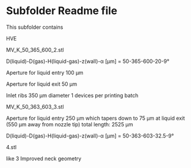 # Subfolder Readme file
This subfolder contains

HVE

MV_K_50_365_600_2.stl 

D(liquid)-D(gas)-H(liquid-gas)-z(wall)-α [µm]
= 50-365-600-20-9°

Aperture for liquid entry
100 µm

Aperture for liquid exit
50 µm

Inlet ribs 350 µm diameter
1 devices per printing batch


MV_K_50_363_603_3.stl 

Aperture for liquid entry
250 µm which tapers down to 75 µm at liquid exit (550 µm away from nozzle tip)
total length: 2525 µm

D(liquid)-D(gas)-H(liquid-gas)-z(wall)-α [µm]
= 50-363-603-32.5-9°

4.stl

like 3
Improved neck geometry